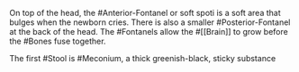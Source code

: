 On top of the head, the #Anterior-Fontanel or soft spoti is a soft area that bulges when the newborn cries.
	There is also a smaller #Posterior-Fontanel at the back of the head. The #Fontanels allow the #[[Brain]] to grow before the #Bones fuse together.

The first #Stool is #Meconium, a thick greenish-black, sticky substance